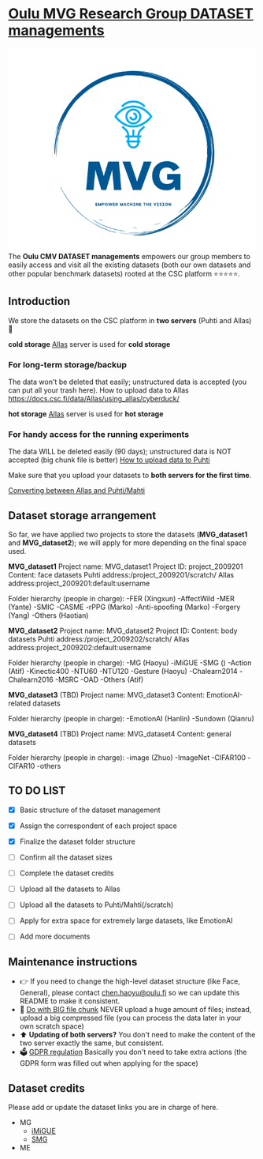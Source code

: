 # [Oulu MVG Research Group DATASET managements](https://www.oulu.fi/en/university/faculties-and-units/faculty-information-technology-and-electrical-engineering/center-machine-vision-and-signal-analysis)

[![Screenshot](./MVGlogo.PNG)](https://www.oulu.fi/en/university/faculties-and-units/faculty-information-technology-and-electrical-engineering/center-machine-vision-and-signal-analysis)
The **Oulu CMV DATASET managements** empowers our group members to easily access and visit all the existing datasets (both our own datasets and other popular benchmark datasets) rooted at the CSC platform ⭐⭐⭐⭐⭐.

## Introduction
We store the datasets on the CSC platform in **two servers** (Puhti and Allas) 🐧

**cold storage**
[Allas](https://docs.csc.fi/data/Allas/accessing_allas/) server is used for **cold storage**
### For long-term storage/backup
The data won't be deleted that easily; unstructured data is accepted (you can put all your trash here).
How to upload data to Allas https://docs.csc.fi/data/Allas/using_allas/cyberduck/

**hot storage**
[Allas](https://docs.csc.fi/data/Allas/accessing_allas/) server is used for **hot storage**
### For handy access for the running experiments
The data WILL be deleted easily (90 days); unstructured data is NOT accepted (big chunk file is better)
[How to upload data to Puhti](https://docs.csc.fi/data/moving/graphical_transfer/)

Make sure that you upload your datasets to **both servers for the first time**.

[Converting between Allas and Puhti/Mahti](https://docs.csc.fi/data/Allas/accessing_allas/#accessing-allas-in-the-csc-computing-environment-and-other-linux-platforms)

## Dataset storage arrangement
So far, we have applied two projects to store the datasets (**MVG_dataset1** and **MVG_dataset2**); we will apply for more depending on the final space used.

**MVG_dataset1** 
Project name: MVG_dataset1
Project ID: project_2009201
Content: face datasets
Puhti address:/project_2009201/scratch/
Allas address:project_2009201:default:username

Folder hierarchy (people in charge):
-FER (Xingxun)
 -AffectWild
-MER (Yante)
 -SMIC
 -CASME
-rPPG (Marko)
-Anti-spoofing (Marko)
-Forgery (Yang)
-Others (Haotian)

**MVG_dataset2** 
Project name: MVG_dataset2
Project ID: 
Content: body datasets
Puhti address:/project_2009202/scratch/
Allas address:project_2009202:default:username


Folder hierarchy (people in charge):
-MG (Haoyu)
 -iMiGUE 
 -SMG ()
-Action (Atif)
 -Kinectic400
 -NTU60
 -NTU120
-Gesture (Haoyu)
 -Chalearn2014
 -Chalearn2016
 -MSRC
 -OAD
-Others (Atif)

**MVG_dataset3**  (TBD)
Project name: MVG_dataset3
Content: EmotionAI-related datasets

Folder hierarchy (people in charge):
-EmotionAI (Hanlin)
-Sundown (Qianru)

**MVG_dataset4** (TBD)
Project name: MVG_dataset4
Content: general datasets

Folder hierarchy (people in charge):
-image (Zhuo)
 -ImageNet
 -CIFAR100
 -CIFAR10
-others

## TO DO LIST
- [X] Basic structure of the dataset management
- [X] Assign the correspondent of each project space
- [X] Finalize the dataset folder structure
- [ ] Confirm all the dataset sizes
- [ ] Complete the dataset credits
- [ ] Upload all the datasets to Allas
- [ ] Upload all the datasets to Puhti/Mahti(/scratch)
- [ ] Apply for extra space for extremely large datasets, like EmotionAI
- [ ] Add more documents 


## Maintenance instructions
- 👉 If you need to change the high-level dataset structure (like Face, General), please contact chen.haoyu@oulu.fi so we can update this README to make it consistent.
- 🚀 [Do with BIG file chunk](https://docs.csc.fi/support/faq/local_scratch_for_data_processing/) NEVER upload a huge amount of files; instead, upload a big compressed file (you can process the data later in your own scratch space)
- ⬆️ **Updating of both servers?** You don't need to make the content of the two server exactly the same, but consistent.
- 🗳  [GDPR regulation](https://docs.csc.fi/accounts/when-your-project-handles-personal-data/) Basically you don't need to take extra actions (the GDPR form was filled out when applying for the space)


## Dataset credits

Please add or update the dataset links you are in charge of here.

- MG
  - [iMiGUE](https://github.com/linuxsino/iMiGUE)
  - [SMG](https://github.com/mikecheninoulu/SMG)
- ME
